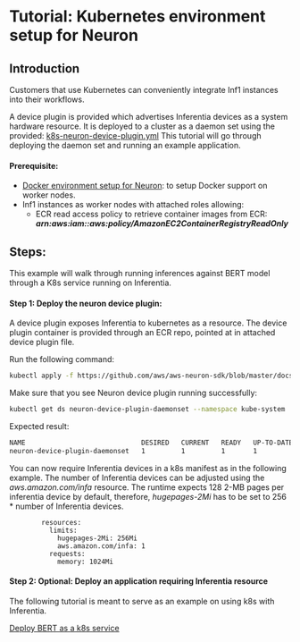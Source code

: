 # Tutorial: Kubernetes environment setup for Neuron

## Introduction
Customers that use Kubernetes can conveniently integrate Inf1 instances into their workflows.

A device plugin is provided which advertises Inferentia devices as a system hardware resource.
It is deployed to a cluster as a daemon set using the provided: [k8s-neuron-device-plugin.yml](./k8s-neuron-device-plugin.yml)
This tutorial will go through deploying the daemon set and running an example application. 

#### Prerequisite:
 * [Docker environment setup for Neuron](./tutorial-containers.md): to setup Docker support on worker nodes.
 * Inf1 instances as worker nodes with attached roles allowing:
   * ECR read access policy to retrieve container images from ECR: ***arn:aws:iam::aws:policy/AmazonEC2ContainerRegistryReadOnly***

##  Steps:

This example will walk through running inferences against BERT model through a K8s service running on Inferentia.

#### Step 1: Deploy the neuron device plugin:

A device plugin exposes Inferentia to kubernetes as a resource. 
The device plugin container is provided through an ECR repo, pointed at in attached device plugin file.

Run the following command:
```bash
kubectl apply -f https://github.com/aws/aws-neuron-sdk/blob/master/docs/neuron-containers-tools/k8s-neuron-device-plugin.yml 
```

Make sure that you see Neuron device plugin running successfully:

```bash
kubectl get ds neuron-device-plugin-daemonset --namespace kube-system
```

Expected result:
```bash
NAME                             DESIRED   CURRENT   READY   UP-TO-DATE   AVAILABLE   NODE SELECTOR   AGE
neuron-device-plugin-daemonset   1         1         1       1            1           <none>          17h
```


You can now require Inferentia devices in a k8s manifest as in the following example. The number of 
Inferentia devices can be adjusted using the *aws.amazon.com/infa* resource. 
The runtime expects 128 2-MB pages per inferentia device by default, therefore, *hugepages-2Mi* has to be set to 256 * number of Inferentia devices.
```
        resources:
          limits:
            hugepages-2Mi: 256Mi
            aws.amazon.com/infa: 1
          requests:
            memory: 1024Mi
```


#### Step 2: Optional: Deploy an application requiring Inferentia resource
The following tutorial is meant to serve as an example on using k8s with Inferentia.

[Deploy BERT as a k8s service](./../../src/examples/tensorflow/k8s_bert_demo/README.md)



